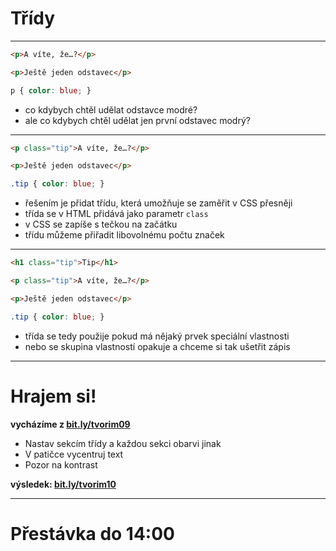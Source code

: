 <!-- .slide: data-state="c-slide-inter" -->

# Třídy

---

```html
<p>A víte, že…?</p>

<p>Ještě jeden odstavec</p>

```
<!-- .element: class="c-text-md" contenteditable="true" -->

```css
p { color: blue; }
```
<!-- .element: class="c-text-md fragment" contenteditable="true" -->

>>>
* co kdybych chtěl udělat odstavce modré? 
* ale co kdybych chtěl udělat jen první odstavec modrý? 

---

```html
<p class="tip">A víte, že…?</p>

<p>Ještě jeden odstavec</p>

```
<!-- .element: class="c-text-md" contenteditable="true" -->

```css
.tip { color: blue; }
```
<!-- .element: class="c-text-md fragment" contenteditable="true" -->

>>>
* řešením je přidat třídu, která umožňuje se zaměřit v CSS přesněji
* třída se v HTML přidává jako parametr `class`
* v CSS se zapíše s tečkou na začátku
* třídu můžeme přiřadit libovolnému počtu značek

---

```html
<h1 class="tip">Tip</h1>

<p class="tip">A víte, že…?</p>

<p>Ještě jeden odstavec</p>

```
<!-- .element: class="c-text-md" contenteditable="true" -->

```css
.tip { color: blue; }
```
<!-- .element: class="c-text-md" contenteditable="true" -->

>>>
* třída se tedy použije pokud má nějaký prvek speciální vlastnosti
* nebo se skupina vlastností opakuje a chceme si tak ušetřit zápis

---

<!-- .slide: data-state="c-slide-task" -->

# Hrajem si!

**vycházíme z [bit.ly/tvorim09](http://bit.ly/tvorim09)**

* Nastav sekcím třídy a každou sekci obarvi jinak
* V patičce vycentruj text
* Pozor na kontrast

**výsledek: [bit.ly/tvorim10](http://bit.ly/tvorim10)** 
<!-- .element: class="c-text-xs" -->

---

<!-- .slide: data-state="c-slide-break" -->

# Přestávka do 14:00
